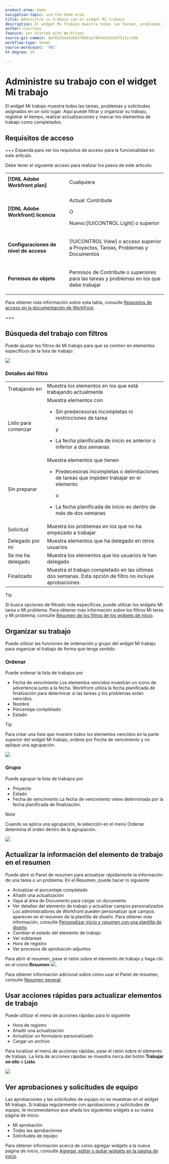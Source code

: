 ```yaml
---
product-area: home
navigation-topic: use-the-home-area
title: Administre su trabajo con el widget Mi trabajo
description: El widget Mi trabajo muestra todas las tareas, problemas y solicitudes asignados en un solo lugar. Aquí puede filtrar y organizar su trabajo, registrar el tiempo, realizar actualizaciones y marcar los elementos de trabajo como completados.
author: Courtney
feature: Get Started with Workfront
source-git-commit: de782d54a5ab6370b91e7447ed33e5d7511cc50d
workflow-type: tm+mt
source-wordcount: '701'
ht-degree: 5%

---
```



# Administre su trabajo con el widget Mi trabajo

El widget Mi trabajo muestra todas las tareas, problemas y solicitudes asignados en un solo lugar. Aquí puede filtrar y organizar su trabajo, registrar el tiempo, realizar actualizaciones y marcar los elementos de trabajo como completados.

## Requisitos de acceso

+++ Expanda para ver los requisitos de acceso para la funcionalidad en este artículo.

Debe tener el siguiente acceso para realizar los pasos de este artículo:

<table style="table-layout:auto"> 
 <col> 
 </col> 
 <col> 
 </col> 
 <tbody> 
  <tr> 
   <td role="rowheader"><strong>[!DNL Adobe Workfront plan]</strong></td> 
   <td> <p>Cualquiera</p> </td> 
  </tr> 
  <tr> 
   <td role="rowheader"><strong>[!DNL Adobe Workfront] licencia</strong></td> 
   <td> <p>Actual: Contribute</p>
   <p>O</p> 
   <p>Nuevo:[!UICONTROL Light] o superior<p> 
  </td> 
  </tr> </ul>
  <tr> 
   <td role="rowheader"><strong>Configuraciones de nivel de acceso</strong></td> 
   <td> <p>[!UICONTROL View] o acceso superior a Proyectos, Tareas, Problemas y Documentos</p> </td> 
  </tr>  
  <tr> 
   <td role="rowheader"><strong>Permisos de objeto</strong></td> 
   <td> <p>Permisos de Contribute o superiores para las tareas y problemas en los que debe trabajar</p>  </td> 
  </tr> 
 </tbody> 
</table>

Para obtener más información sobre esta tabla, consulte [Requisitos de acceso en la documentación de Workfront](/help/quicksilver/administration-and-setup/add-users/access-levels-and-object-permissions/access-level-requirements-in-documentation.md).

+++

## Búsqueda del trabajo con filtros

Puede ajustar los filtros de Mi trabajo para que se centren en elementos específicos de la lista de trabajo:

![](assets/filter-my-work-widget.png)

### Detalles del filtro

<table>
  <tbody>
    <tr>
      <td>Trabajando en</td>
      <td>Muestra los elementos en los que está trabajando actualmente</td>
    </tr>
    <tr>
      <td>Listo para comenzar</td>
      <td>Muestra elementos con 
      <ul>
      <li>Sin predecesoras incompletas ni restricciones de tarea</li>
      <p>y</p>
      <li>La fecha planificada de inicio es anterior o inferior a dos semanas</li>
      </ul>
      </td>
    </tr>
    <tr>
      <td>Sin preparar</td>
      <td>Muestra elementos que tienen
       <ul>
      <li>Predecesoras incompletas o delimitaciones de tareas que impiden trabajar en el elemento</li>
      <p>o</p>
      <li>La fecha planificada de inicio es dentro de más de dos semanas</li>
      </ul>
       </td>
    </tr>
    <tr>
      <td>Solicitud</td>
      <td>Muestra los problemas en los que no ha empezado a trabajar</td>
    </tr>
    <tr>
      <td>Delegado por mí</td>
      <td>Muestra elementos que ha delegado en otros usuarios</td>
    </tr>
    <tr>
      <td>Se me ha delegado</td>
      <td>Muestra los elementos que los usuarios le han delegado</td>
    </tr>
    <tr>
      <td>Finalizado</td>
      <td>Muestra el trabajo completado en las últimas dos semanas. Esta opción de filtro no incluye aprobaciones.</td>
    </tr>
  </tbody>
</table>

>[!TIP]
>
>Si busca opciones de filtrado más específicas, puede utilizar los widgets Mi tarea o Mi problema. Para obtener más información sobre los filtros Mi tarea y Mi problema, consulte [Resumen de los filtros de los widgets de inicio](/help/quicksilver/workfront-basics/using-home/using-the-home-area/widget-filter-overview-home.md).

## Organizar su trabajo

Puede utilizar las funciones de ordenación y grupo del widget Mi trabajo para organizar el trabajo de forma que tenga sentido.

### Ordenar

Puede ordenar la lista de trabajos por

* Fecha de vencimiento
Los elementos vencidos muestran un icono de advertencia junto a la fecha. Workfront utiliza la fecha planificada de finalización para determinar si las tareas y los problemas están vencidos.
* Nombre
* Porcentaje completado
* Estado

>[!TIP]
>
>Para crear una lista que muestre todos los elementos vencidos en la parte superior del widget Mi trabajo, ordene por Fecha de vencimiento y no aplique una agrupación.


![](assets/sort-my-work-widget.png)

### Grupo

Puede agrupar la lista de trabajos por

* Proyecto
* Estado
* Fecha de vencimiento
La fecha de vencimiento viene determinada por la fecha planificada de finalización.

>[!NOTE]
>
>Cuando se aplica una agrupación, la selección en el menú Ordenar determina el orden dentro de la agrupación.


![](assets/group-my-work-widget.png)

## Actualizar la información del elemento de trabajo en el resumen

Puede abrir el Panel de resumen para actualizar rápidamente la información de una tarea o un problema. En el Resumen, puede hacer lo siguiente

* Actualizar el porcentaje completado
* Añadir una actualización
* Vaya al área de Documento para cargar un documento
* Ver detalles del elemento de trabajo y actualizar campos personalizados
Los administradores de Workfront pueden personalizar qué campos aparecen en el resumen de la plantilla de diseño. Para obtener más información, consulte [Personalizar inicio y resumen con una plantilla de diseño](/help/quicksilver/administration-and-setup/customize-workfront/use-layout-templates/customize-home-summary-layout-template.md).
* Cambiar el estado del elemento de trabajo
* Ver subtareas
* Hora de registro
* Ver procesos de aprobación adjuntos

Para abrir el resumen, pase el ratón sobre el elemento de trabajo y haga clic en el icono **Resumen** ![](assets/open-summary-new-home.png).

Para obtener información adicional sobre cómo usar el Panel de resumen, consulte [Resumen general](/help/quicksilver/workfront-basics/the-new-workfront-experience/summary-overview.md).

## Usar acciones rápidas para actualizar elementos de trabajo

Puede utilizar el menú de acciones rápidas para lo siguiente

* Hora de registro
* Añadir una actualización
* Actualizar un formulario personalizado
* Cargar un archivo

Para localizar el menú de acciones rápidas, pase el ratón sobre el elemento de trabajo. La lista de acciones rápidas se muestra cerca del botón **Trabajar en ello** o **Listo**.

![](assets/quick-actions-new-home.png)


## Ver aprobaciones y solicitudes de equipo

Las aprobaciones y las solicitudes de equipo no se muestran en el widget Mi trabajo. Si trabaja regularmente con aprobaciones y solicitudes de equipo, le recomendamos que añada los siguientes widgets a su nueva página de inicio:

* Mi aprobación
* Todas las aprobaciones
* Solicitudes de equipo

Para obtener información acerca de cómo agregar widgets a la nueva página de inicio, consulte [Agregar, editar o quitar widgets en la página de inicio](/help/quicksilver/workfront-basics/using-home/using-the-home-area/add-edit-remove-widgets-in-new-home.md).





